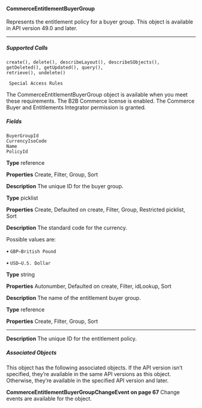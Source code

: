 #### CommerceEntitlementBuyerGroup

Represents the entitlement policy for a buyer group. This object is available in API version 49.0 and later.


-----

##### Supported Calls
```
create(), delete(), describeLayout(), describeSObjects(), getDeleted(), getUpdated(), query(),
retrieve(), undelete()

 Special Access Rules

```
The CommerceEntitlementBuyerGroup object is available when you meet these requirements. The B2B Commerce license is enabled.
The Commerce Buyer and Entitlements Integrator permission is granted.

##### Fields

```
BuyerGroupId
CurrencyIsoCode
Name
PolicyId

```

**Type**
reference

**Properties**
Create, Filter, Group, Sort

**Description**
The unique ID for the buyer group.

**Type**
picklist

**Properties**
Create, Defaulted on create, Filter, Group, Restricted picklist, Sort

**Description**
The standard code for the currency.

Possible values are:

**•** `GBP—British Pound`

**•** `USD—U.S. Dollar`

**Type**
string

**Properties**
Autonumber, Defaulted on create, Filter, idLookup, Sort

**Description**
The name of the entitlement buyer group.

**Type**
reference

**Properties**
Create, Filter, Group, Sort


-----

**Description**
The unique ID for the entitlement policy.

##### Associated Objects

This object has the following associated objects. If the API version isn’t specified, they’re available in the same API versions as this object.
Otherwise, they’re available in the specified API version and later.

**CommerceEntitlementBuyerGroupChangeEvent on page 67**
Change events are available for the object.
